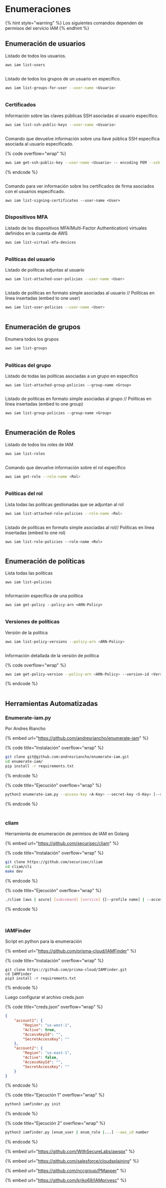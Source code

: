 # Enumeraciones

{% hint style="warning" %}
Los siguientes comandos dependen de permisos del servicio IAM
{% endhint %}

## Enumeración de usuarios

Listado de todos los usuarios.

```bash
aws iam list-users
```

<figure><img src="../../.gitbook/assets/image (5) (1) (3).png" alt=""><figcaption></figcaption></figure>



Listado de todos los grupos de un usuario en específico.

```bash
aws iam list-groups-for-user --user-name <Usuario>
```

<figure><img src="../../.gitbook/assets/image (11) (1).png" alt=""><figcaption></figcaption></figure>



### Certificados

Información sobre las claves públicas SSH asociadas al usuario específico.

```bash
aws iam list-ssh-public-keys --user-name <Usuario>
```

<figure><img src="../../.gitbook/assets/image (7) (2) (1).png" alt=""><figcaption></figcaption></figure>



Comando que devuelve información sobre una llave pública SSH específica asociada al usuario especificado.

{% code overflow="wrap" %}
```bash
aws iam get-ssh-public-key --user-name <Usuario> -- encoding PEM --ssh-public-key-id <ID-SSH-Key>
```
{% endcode %}

<figure><img src="../../.gitbook/assets/image (12) (1) (1).png" alt=""><figcaption></figcaption></figure>



Comando para ver información sobre los certificados de firma asociados con el usuarios especificado.

```
aws iam list-signing-certificates --user-name <User>
```

<figure><img src="../../.gitbook/assets/image (14) (1) (1).png" alt=""><figcaption></figcaption></figure>



### Dispositivos MFA

Listado de los dispositivos MFA(Multi-Factor Authentication) virtuales definidos en la cuenta de AWS

```
aws iam list-virtual-mfa-devices
```

<figure><img src="../../.gitbook/assets/image (18) (1) (1).png" alt=""><figcaption></figcaption></figure>



### Políticas del usuario

Listado de políticas adjuntas al usuario

```bash
aws iam list-attached-user-policies --user-name <User>
```

<figure><img src="../../.gitbook/assets/image (19) (1) (1).png" alt=""><figcaption></figcaption></figure>



Listado de políticas en formato simple asociadas al usuario // Políticas en línea insertadas (embed to one user)&#x20;

```bash
aws iam list-user-policies --user-name <User>
```

<figure><img src="../../.gitbook/assets/image (8) (2).png" alt=""><figcaption></figcaption></figure>



## Enumeración de grupos

Enumera todos los grupos

```bash
aws iam list-groups
```

<figure><img src="../../.gitbook/assets/image (15) (1).png" alt=""><figcaption></figcaption></figure>



### Políticas del grupo



Listado de todas las políticas asociadas a un grupo en específico

```
aws iam list-attached-group-policies --group-name <Group>
```

<figure><img src="../../.gitbook/assets/image (17) (1).png" alt=""><figcaption></figcaption></figure>



Listado de políticas en formato simple asociadas al grupo // Políticas en línea insertadas (embed to one group)&#x20;

```
aws iam list-group-policies --group-name <Group>
```

<figure><img src="../../.gitbook/assets/image (8) (1) (2).png" alt=""><figcaption></figcaption></figure>



## Enumeración de Roles

Listado de todos los roles de IAM

```bash
aws iam list-roles
```

<figure><img src="../../.gitbook/assets/image (4) (2).png" alt=""><figcaption></figcaption></figure>



Comando que devuelve información sobre el rol específico

```bash
aws iam get-role --role-name <Rol>
```

<figure><img src="../../.gitbook/assets/image (20) (1).png" alt=""><figcaption></figcaption></figure>



### Políticas del rol

Lista todas las políticas gestionadas que se adjuntan al rol

```bash
aws iam list-attached-role-policies --role-name <Rol>
```

<figure><img src="../../.gitbook/assets/image (10) (1).png" alt=""><figcaption></figcaption></figure>





Listado de políticas en formato simple asociadas al rol// Políticas en línea insertadas (embed to one rol)&#x20;

```
aws iam list-role-policies --role-name <Rol>
```

<figure><img src="../../.gitbook/assets/image (21) (1).png" alt=""><figcaption></figcaption></figure>



## Enumeración de políticas

Lista todas las políticas

```
aws iam list-policies
```

<figure><img src="../../.gitbook/assets/image (6) (1) (2).png" alt=""><figcaption></figcaption></figure>



Información específica de una política

```
aws iam get-policy --policy-arn <ARN-Policy>
```

<figure><img src="../../.gitbook/assets/image (41).png" alt=""><figcaption></figcaption></figure>



### Versiones de políticas

Versión de la política

```bash
aws iam list-policy-versions --policy-arn <ARN-Policy>
```

<figure><img src="../../.gitbook/assets/image (1) (1) (2).png" alt=""><figcaption></figcaption></figure>



Información detallada de la versión de política

{% code overflow="wrap" %}
```bash
aws iam get-policy-version --policy-arn <ARN-Policy> --version-id <VersionID>
```
{% endcode %}

<figure><img src="../../.gitbook/assets/image (9) (1).png" alt=""><figcaption></figcaption></figure>



## Herramientas Automatizadas

### Enumerate-iam.py

Por Andres Riancho

{% embed url="https://github.com/andresriancho/enumerate-iam" %}

{% code title="Instalación" overflow="wrap" %}
```bash
git clone git@github.com:andresriancho/enumerate-iam.git
cd enumerate-iam/
pip install -r requirements.txt
```
{% endcode %}

{% code title="Ejecución" overflow="wrap" %}
```bash
python3 enumerate-iam.py --access-key <A-Key> --secret-key <S-Key> [--session-token <sessionToken>] [--region <region>]
```
{% endcode %}

<figure><img src="../../.gitbook/assets/image (4) (1) (2).png" alt=""><figcaption></figcaption></figure>

##

### cliam

Herramienta de enumeración de permisos de IAM en Golang

{% embed url="https://github.com/securisec/cliam" %}

{% code title="Instalación" overflow="wrap" %}
```bash
git clone https://github.com/securisec/cliam
cd cliam/cli
make dev
```
{% endcode %}

{% code title="Ejecución" overflow="wrap" %}
```bash
./cliam [aws | azure] [subcomand] [service] {[--profile name] | --access-key-id <A-key> --secret-access-key <S-Key>}
```
{% endcode %}

<figure><img src="../../.gitbook/assets/image (2) (1) (2).png" alt=""><figcaption></figcaption></figure>

<figure><img src="../../.gitbook/assets/image (7) (1) (2).png" alt=""><figcaption></figcaption></figure>



### IAMFinder

Script en python para la enumeración

{% embed url="https://github.com/prisma-cloud/IAMFinder" %}

{% code title="Instalación" overflow="wrap" %}
```
git clone https://github.com/prisma-cloud/IAMFinder.git
cd IAMFinder
pip3 install -r requirements.txt
```
{% endcode %}

Luego configurar el archivo creds.json

{% code title="creds.json" overflow="wrap" %}
```json
{
    "account1": {
        "Region": "us-west-1",
        "Active": true,
        "AccessKeyId": "",
        "SecretAccessKey": ""
    },
    "account2": {
        "Region": "us-east-1",
        "Active": false,
        "AccessKeyId": "",
        "SecretAccessKey": ""
    }
}
```
{% endcode %}

{% code title="Ejecución 1" overflow="wrap" %}
```bash
python3 iamfinder.py init
```
{% endcode %}

{% code title="Ejecución 2" overflow="wrap" %}
```bash
python3 iamfinder.py [enum_user | enum_role |...] --aws_id number
```
{% endcode %}



{% embed url="https://github.com/WithSecureLabs/awspx" %}

{% embed url="https://github.com/salesforce/cloudsplaining" %}

{% embed url="https://github.com/nccgroup/PMapper" %}

{% embed url="https://github.com/kriko69/IAMprivesc" %}






